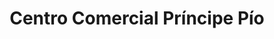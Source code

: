 ---
title: "Centro Comercial Príncipe Pío"
url: /madrid/centro-comercial-principe-pio/
shop: centro comercial
---